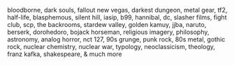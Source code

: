bloodborne, dark souls, fallout new vegas, darkest dungeon, metal gear, tf2, half-life, blasphemous, silent hill, iasip, b99, hannibal, dc, slasher films, fight club, scp, the backrooms, stardew valley, golden kamuy, jjba, naruto, berserk, dorohedoro, bojack horseman, religious imagery, philosophy, astronomy, analog horror, nct 127, 90s grunge, punk rock, 80s metal, gothic rock, nuclear chemistry, nuclear war, typology, neoclassicism, theology, franz kafka, shakespeare, & much more
